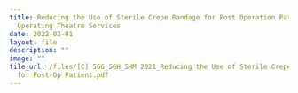 ```yaml
---
title: Reducing the Use of Sterile Crepe Bandage for Post Operation Patient in
  Operating Theatre Services
date: 2022-02-01
layout: file
description: ""
image: ""
file_url: /files/[C] 566_SGH_SHM 2021_Reducing the Use of Sterile Crepe Bandage
  for Post-Op Patient.pdf
---
```

